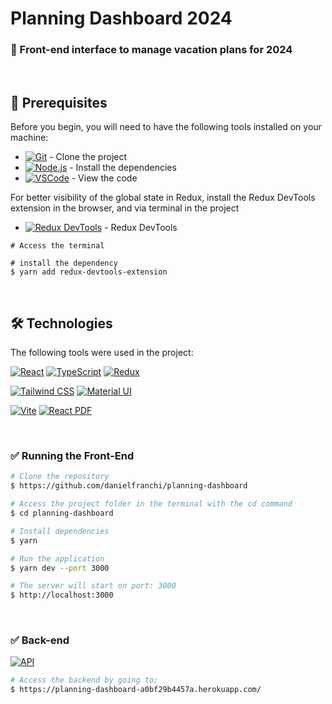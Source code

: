 # Planning Dashboard 2024

### :rocket: Front-end interface to manage vacation plans for 2024

<br />

## :wrench: Prerequisites

Before you begin, you will need to have the following tools installed on your machine:

- [![Git](https://img.shields.io/badge/Git-Link-blue)](https://git-scm.com/) - Clone the project
- [![Node.js](https://img.shields.io/badge/Node.js-Link-blue)](https://nodejs.org/en/) - Install the dependencies
- [![VSCode](https://img.shields.io/badge/VSCode-Link-blue)](https://code.visualstudio.com/) - View the code

For better visibility of the global state in Redux, install the Redux DevTools extension in the browser, and via terminal in the project
- [![Redux DevTools](https://img.shields.io/badge/Redux_DevTools-Command-blue)](https://www.npmjs.com/package/redux-devtools-extension) - Redux DevTools

```
# Access the terminal

# install the dependency
$ yarn add redux-devtools-extension
```
<br />

## 🛠 Technologies

The following tools were used in the project:

[![React](https://img.shields.io/badge/React-Link-blue)](https://pt-br.reactjs.org/)
[![TypeScript](https://img.shields.io/badge/TypeScript-Link-blue)](https://www.typescriptlang.org/)
[![Redux](https://img.shields.io/badge/Redux-Link-blue)](https://react-redux.js.org/)

[![Tailwind CSS](https://img.shields.io/badge/Tailwind_CSS-Link-blue)](https://tailwindcss.com/)
[![Material UI](https://img.shields.io/badge/Material_UI-Link-blue)](https://mui.com/)

[![Vite](https://img.shields.io/badge/Vite-Link-blue)](https://vitejs.dev/)
[![React PDF](https://img.shields.io/badge/React_PDF-Link-blue)](https://react-pdf.org/)

<br />

### :white_check_mark: Running the Front-End

```bash
# Clone the repository
$ https://github.com/danielfranchi/planning-dashboard

# Access the project folder in the terminal with the cd command
$ cd planning-dashboard

# Install dependencies
$ yarn

# Run the application
$ yarn dev --port 3000

# The server will start on port: 3000
$ http://localhost:3000
```
<br />

### :white_check_mark: Back-end

[![API](https://img.shields.io/badge/API-Link-blue)](https://planning-dashboard-a0bf29b4457a.herokuapp.com/)

```bash
# Access the backend by going to:
$ https://planning-dashboard-a0bf29b4457a.herokuapp.com/
```

